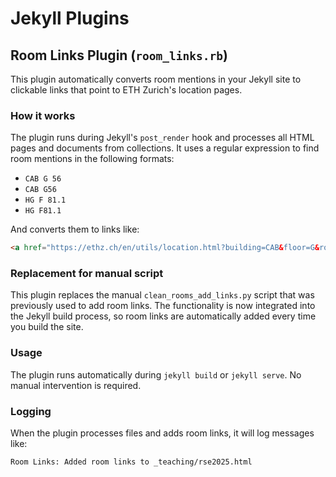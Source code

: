 # Jekyll Plugins

## Room Links Plugin (`room_links.rb`)

This plugin automatically converts room mentions in your Jekyll site to clickable links that point to ETH Zurich's location pages.

### How it works

The plugin runs during Jekyll's `post_render` hook and processes all HTML pages and documents from collections. It uses a regular expression to find room mentions in the following formats:

- `CAB G 56`
- `CAB G56` 
- `HG F 81.1`
- `HG F81.1`

And converts them to links like:
```html
<a href="https://ethz.ch/en/utils/location.html?building=CAB&floor=G&room=56&lang=en">CAB G 56</a>
```

### Replacement for manual script

This plugin replaces the manual `clean_rooms_add_links.py` script that was previously used to add room links. The functionality is now integrated into the Jekyll build process, so room links are automatically added every time you build the site.

### Usage

The plugin runs automatically during `jekyll build` or `jekyll serve`. No manual intervention is required.

### Logging

When the plugin processes files and adds room links, it will log messages like:
```
Room Links: Added room links to _teaching/rse2025.html
